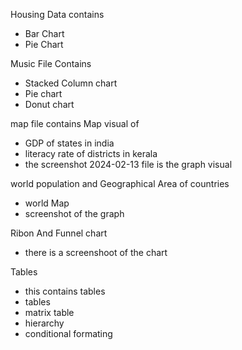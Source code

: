  Housing Data contains
 - Bar Chart
 - Pie Chart

 Music File Contains
 - Stacked Column chart
 - Pie chart
 - Donut chart

 map file contains Map visual of

 - GDP of states in india
 - literacy rate of districts in kerala
 - the screenshot 2024-02-13 file is the graph visual

 world population and Geographical Area of countries
 - world Map
 - screenshot of the graph

Ribon And Funnel chart
- there is a screenshoot of the chart

Tables
- this contains tables
- tables
- matrix table
- hierarchy
- conditional formating 
